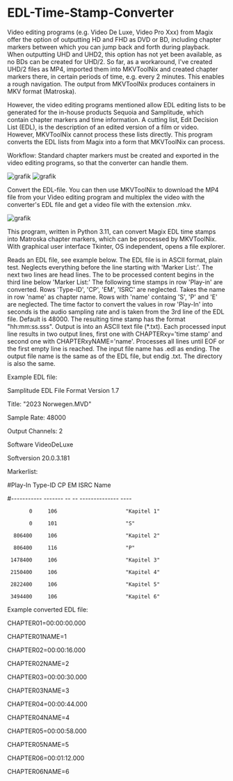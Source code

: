 # EDL-Time-Stamp-Converter
Video editing programs (e.g. Video De Luxe, Video Pro Xxx) from Magix offer the option of outputting HD and FHD as DVD or BD, including chapter markers between which you can jump back and forth during playback. When outputting UHD and UHD2, this option has not yet been available, as no BDs can be created for UHD/2.
So far, as a workaround, I've created UHD/2 files as MP4, imported them into MKVToolNix and created chapter markers there, in certain periods of time, e.g. every 2 minutes. This enables a rough navigation. The output from MKVToolNix produces containers in MKV format (Matroska).

However, the video editing programs mentioned allow EDL editing lists to be generated for the in-house products Sequoia and Samplitude, which contain chapter markers and time information. A cutting list, Edit Decision List (EDL), is the description of an edited version of a film or video. However, MKVToolNix cannot process these lists directly. This program converts the EDL lists from Magix into a form that MKVToolNix can process.

Workflow: Standard chapter markers must be created and exported in the video editing programs, so that the converter can handle them.

![grafik](https://github.com/BraweProg/EDL-Time-Stamp-Converter/assets/125688979/00f9ccbf-0a2e-4c65-935b-7d8c63d666c7)
![grafik](https://github.com/BraweProg/EDL-Time-Stamp-Converter/assets/125688979/3e57bb51-d7cc-48e8-9e82-427992a27637)

Convert the EDL-file. You can then use MKVToolNix to download the MP4 file from your Video editing program and multiplex the video with the converter's EDL file and get a video file with the extension .mkv.

![grafik](https://github.com/BraweProg/EDL-Time-Stamp-Converter/assets/125688979/e88a6464-07fd-443f-b565-822ed9150f4b)

This program, written in Python 3.11, can convert Magix EDL time stamps into Matroska chapter markers, which can be processed by MKVToolNix.
With graphical user interface Tkinter, OS independent, opens a file explorer.

Reads an EDL file, see example below. The EDL file is in ASCII format, plain test. Neglects everything before the line starting with 'Marker List:'.
The next two lines are head lines. The to be processed content begins in the third line below 'Marker List:'
The following time stamps in row 'Play-in' are converted. Rows 'Type-ID', 'CP', 'EM', 'ISRC' are neglected. Takes the name in row 'name' as chapter name.
Rows with 'name' containg 'S', 'P' and 'E' are neglected. The time factor to convert the values in row 'Play-In' into seconds is the audio sampling rate
and is taken from the 3rd line of the EDL file. Default is 48000. The resulting time stamp has the format "hh:mm:ss.sss".
Output is into an ASCII text file (*.txt). Each processed input line results in two output lines, first one with CHAPTERxy='time stamp' and second one with CHAPTERxyNAME='name'.
Processes all lines until EOF or the first empty line is reached.
The input file name has .edl as ending. The output file name is the same as of the EDL file, but endig .txt. The directory is also the same.

Example EDL file:

Samplitude EDL File Format Version 1.7

Title: "2023 Norwegen.MVD"

Sample Rate: 48000

Output Channels: 2

Software VideoDeLuxe

Softversion 20.0.3.181

Markerlist:

#Play-In     Type-ID CP EM ISRC           Name

#----------- ------- -- -- -------------- ----

           0     106                      "Kapitel 1"

           0     101                      "S"

      806400     106                      "Kapitel 2"

      806400     116                      "P"

     1478400     106                      "Kapitel 3"

     2150400     106                      "Kapitel 4"

     2822400     106                      "Kapitel 5"

     3494400     106                      "Kapitel 6"


Example converted EDL file:

CHAPTER01=00:00:00.000

CHAPTER01NAME=1

CHAPTER02=00:00:16.000

CHAPTER02NAME=2

CHAPTER03=00:00:30.000

CHAPTER03NAME=3

CHAPTER04=00:00:44.000

CHAPTER04NAME=4

CHAPTER05=00:00:58.000

CHAPTER05NAME=5

CHAPTER06=00:01:12.000

CHAPTER06NAME=6

